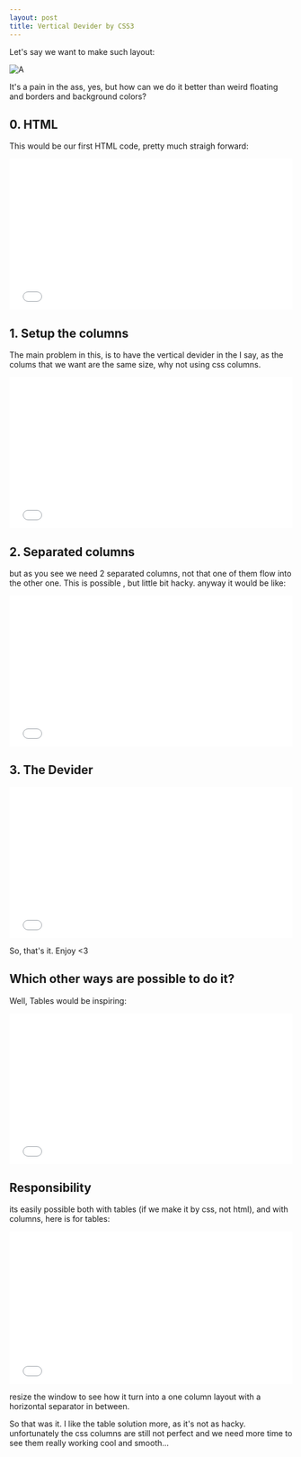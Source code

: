 ```yaml
---
layout: post
title: Vertical Devider by CSS3
---
```


Let's say we want to make such layout: 

![A](https://www.evernote.com/l/AIAg-47UDJRDwrieNNKw7dUROBXiXVxb3W8B/image.png)

It's a pain in the ass, yes, but how can we do it better than weird floating and borders and background colors?

## 0. HTML

This would be our first HTML code, pretty much straigh forward:

<iframe height='268' scrolling='no' src='//codepen.io/azinazadi/embed/waEbVp/?height=268&theme-id=17154&default-tab=result' frameborder='no' allowtransparency='true' allowfullscreen='true' style='width: 100%;'>See the Pen <a href='http://codepen.io/azinazadi/pen/waEbVp/'>Vertical Dividers between Columns</a> by azinazadi (<a href='http://codepen.io/azinazadi'>@azinazadi</a>) on <a href='http://codepen.io'>CodePen</a>.
</iframe>

## 1. Setup the columns
The main problem in this, is to have the vertical devider in the 
I say, as the colums that we want are the same size, why not using css columns. 

<iframe height='268' scrolling='no' src='//codepen.io/azinazadi/embed/RPYzwp/?height=268&theme-id=17154&default-tab=result' frameborder='no' allowtransparency='true' allowfullscreen='true' style='width: 100%;'>See the Pen <a href='http://codepen.io/azinazadi/pen/RPYzwp/'>Vertical Dividers between Columns</a> by azinazadi (<a href='http://codepen.io/azinazadi'>@azinazadi</a>) on <a href='http://codepen.io'>CodePen</a>.
</iframe>

## 2. Separated columns
but as you see we need 2 separated columns, not that one of them flow into the other one. This is possible , but little bit hacky. anyway it would be like:

<iframe height='268' scrolling='no' src='//codepen.io/azinazadi/embed/vOzqNx/?height=268&theme-id=17154&default-tab=result' frameborder='no' allowtransparency='true' allowfullscreen='true' style='width: 100%;'>See the Pen <a href='http://codepen.io/azinazadi/pen/vOzqNx/'>Vertical Dividers between Columns</a> by azinazadi (<a href='http://codepen.io/azinazadi'>@azinazadi</a>) on <a href='http://codepen.io'>CodePen</a>.
</iframe>

## 3. The Devider
<iframe height='268' scrolling='no' src='//codepen.io/azinazadi/embed/gpdNrG/?height=268&theme-id=17154&default-tab=result' frameborder='no' allowtransparency='true' allowfullscreen='true' style='width: 100%;'>See the Pen <a href='http://codepen.io/azinazadi/pen/gpdNrG/'>Vertical Dividers between Columns</a> by azinazadi (<a href='http://codepen.io/azinazadi'>@azinazadi</a>) on <a href='http://codepen.io'>CodePen</a>.
</iframe>

So, that's it. Enjoy <3

## Which other ways are possible to do it?
Well, Tables would be inspiring:

<iframe height='268' scrolling='no' src='//codepen.io/azinazadi/embed/JdaQrK/?height=268&theme-id=17154&default-tab=result' frameborder='no' allowtransparency='true' allowfullscreen='true' style='width: 100%;'>See the Pen <a href='http://codepen.io/azinazadi/pen/mJGZEM/'>Vertical Dividers between Columns</a> by azinazadi (<a href='http://codepen.io/azinazadi'>@azinazadi</a>) on <a href='http://codepen.io'>CodePen</a>.
</iframe>

## Responsibility
its easily possible both with tables (if we make it by css, not html), and with columns, here is for tables:


<iframe height='271' scrolling='no' src='//codepen.io/azinazadi/embed/mJGZEM/?height=271&theme-id=17154&default-tab=result' frameborder='no' allowtransparency='true' allowfullscreen='true' style='width: 100%;'>See the Pen <a href='http://codepen.io/azinazadi/pen/mJGZEM/'>Vertical Dividers between Columns</a> by azinazadi (<a href='http://codepen.io/azinazadi'>@azinazadi</a>) on <a href='http://codepen.io'>CodePen</a>.
</iframe>

resize the window to see how it turn into a one column layout with a horizontal separator in between.


So that was it. I like the table solution more, as it's not as hacky. unfortunately the css columns are still not perfect and we need more time to see them really working cool and smooth...
